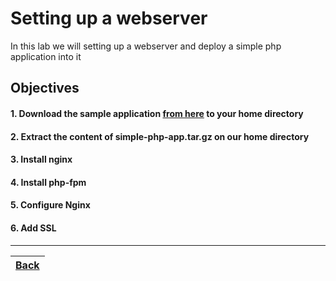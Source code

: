 # Setting up a webserver 

In this lab we will setting up a webserver and deploy a simple php application into it

## Objectives

#### 1. Download the sample application [from here](/resources/simple-php-app.tar.gz) to your home directory
#### 2. Extract the content of simple-php-app.tar.gz on our home directory
#### 3. Install nginx
#### 4. Install php-fpm
#### 5. Configure Nginx
#### 6. Add SSL


---
[Back](../README.md)|
:----- |
